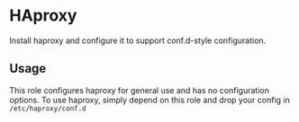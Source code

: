# HAproxy
Install haproxy and configure it to support conf.d-style configuration.

## Usage
This role configures haproxy for general use and has no configuration options.
To use haproxy, simply depend on this role and drop your config in
`/etc/haproxy/conf.d`
